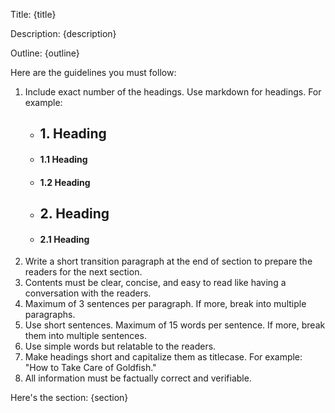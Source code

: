 Title: {title}

Description: {description}

Outline: {outline}

Here are the guidelines you must follow:

1. Include exact number of the headings. Use markdown for headings. For example:
   - ## 1. Heading
   - #### 1.1 Heading
   - #### 1.2 Heading
   - ## 2. Heading
   - #### 2.1 Heading
1. Write a short transition paragraph at the end of section to prepare the readers for the next section.
1. Contents must be clear, concise, and easy to read like having a conversation with the readers.
1. Maximum of 3 sentences per paragraph. If more, break into multiple paragraphs.
1. Use short sentences. Maximum of 15 words per sentence. If more, break them into multiple sentences.
1. Use simple words but relatable to the readers.
1. Make headings short and capitalize them as titlecase. For example: "How to Take Care of Goldfish."
1. All information must be factually correct and verifiable.

Here's the section:
{section}
